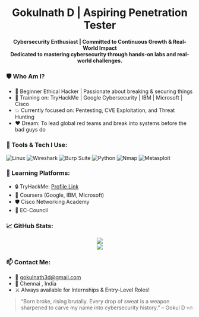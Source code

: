 <h1 align="center"> Gokulnath D | Aspiring Penetration Tester </h1>

<p align="center">
  <b>Cybersecurity Enthusiast | Committed to Continuous Growth & Real-World Impact
</b><br>
  <b>Dedicated to mastering cybersecurity through hands-on labs and real-world challenges.
</b>
</p>


### 🛡️ Who Am I?
- 🧠 Beginner Ethical Hacker | Passionate about breaking & securing things
- 🔧 Training on: TryHackMe | Google Cybersecurity | IBM | Microsoft | Cisco
- 💥 Currently focused on: Pentesting, CVE Exploitation, and Threat Hunting
- ❤️ Dream: To lead global red teams and break into systems before the bad guys do


### 🧰 Tools & Tech I Use:
![Linux](https://img.shields.io/badge/Linux-000?style=for-the-badge&logo=linux&logoColor=white)
![Wireshark](https://img.shields.io/badge/Wireshark-1679A7?style=for-the-badge&logo=wireshark&logoColor=white)
![Burp Suite](https://img.shields.io/badge/Burp_Suite-FE5000?style=for-the-badge&logo=burp-suite&logoColor=white)
![Python](https://img.shields.io/badge/Python-3670A0?style=for-the-badge&logo=python&logoColor=white)
![Nmap](https://img.shields.io/badge/Nmap-00457C?style=for-the-badge&logo=gnulinux&logoColor=white)
![Metasploit](https://img.shields.io/badge/Metasploit-100000?style=for-the-badge&logo=metasploit&logoColor=white)


### 🧠 Learning Platforms:
- 🔒 TryHackMe: [Profile Link](https://tryhackme.com/p/GokulnathD)
- 📘 Coursera (Google, IBM, Microsoft)
- 🛡️ Cisco Networking Academy
- 🎯 EC-Council
  

### 📈 GitHub Stats:
<p align="center">
  <img src="https://github-readme-stats.vercel.app/api?username=Gokul-infosec&show_icons=true&theme=radical" />
  <br/>
  <img src="https://github-readme-streak-stats.herokuapp.com/?user=Gokul-infosec&theme=tokyonight" />
</p>

### 📫 Contact Me:
- 📧 gokulnath3d@gmail.com
- 📍 Chennai , India
- ⚔️ Always available for Internships & Entry-Level Roles!


> “Born broke, rising brutally. Every drop of sweat is a weapon sharpened to carve my name into cybersecurity history.” – Gokul D 💀🔥
